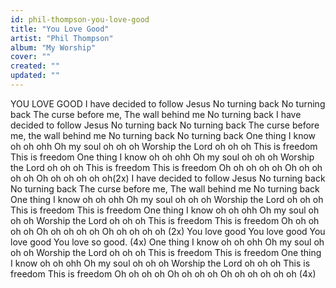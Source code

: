 ```yaml
---
id: phil-thompson-you-love-good
title: "You Love Good"
artist: "Phil Thompson"
album: "My Worship"
cover: ""
created: ""
updated: ""
---
```


YOU LOVE GOOD
I have decided to follow Jesus
No turning back
No turning back
The curse before me,
The wall behind me
No turning back
I have decided to follow Jesus
No turning back
No turning back
The curse before me,
the wall behind me
No turning back
No turning back
One thing I know oh oh ohh
Oh my soul oh oh oh
Worship the Lord oh oh oh
This is freedom
This is freedom
One thing I know oh oh ohh
Oh my soul oh oh oh
Worship the Lord oh oh oh
This is freedom
This is freedom
Oh oh oh oh oh
Oh oh oh oh oh
Oh oh oh oh oh oh(2x)
I have decided to follow Jesus
No turning back
No turning back
The curse before me,
The wall behind me
No turning back
One thing I know oh oh ohh
Oh my soul oh oh oh
Worship the Lord oh oh oh
This is freedom
This is freedom
One thing I know oh oh ohh
Oh my soul oh oh oh
Worship the Lord oh oh oh
This is freedom
This is freedom
Oh oh oh oh oh
Oh oh oh oh oh
Oh oh oh oh oh (2x)
You love good
You love good
You love good
You love so good. (4x)
One thing I know oh oh ohh
Oh my soul oh oh oh
Worship the Lord oh oh oh
This is freedom
This is freedom
One thing I know oh oh ohh
Oh my soul oh oh oh
Worship the Lord oh oh oh
This is freedom
This is freedom
Oh oh oh oh
Oh oh oh oh
Oh oh oh oh oh oh (4x)